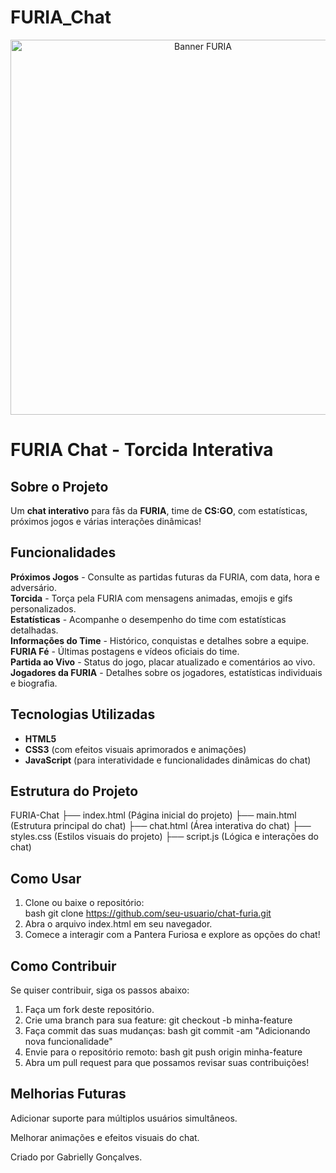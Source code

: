 # FURIA_Chat
<p align="center">
  <img src="https://e3ba6e8732e83984.cdn.gocache.net/uploads/image/file/3315649/large_e16c13ca11a88104cde6804ada716d03.png" alt="Banner FURIA" width="600"/>
</p>

# FURIA Chat - Torcida Interativa  

## Sobre o Projeto  
Um **chat interativo** para fãs da **FURIA**, time de **CS:GO**, com estatísticas, próximos jogos e várias interações dinâmicas!  

## Funcionalidades  
**Próximos Jogos** - Consulte as partidas futuras da FURIA, com data, hora e adversário.  
**Torcida** - Torça pela FURIA com mensagens animadas, emojis e gifs personalizados.  
**Estatísticas** - Acompanhe o desempenho do time com estatísticas detalhadas.  
**Informações do Time** - Histórico, conquistas e detalhes sobre a equipe.  
**FURIA Fé** - Últimas postagens e vídeos oficiais do time.  
**Partida ao Vivo** - Status do jogo, placar atualizado e comentários ao vivo.  
**Jogadores da FURIA** - Detalhes sobre os jogadores, estatísticas individuais e biografia.  

## Tecnologias Utilizadas  
- **HTML5**  
- **CSS3** (com efeitos visuais aprimorados e animações)  
- **JavaScript** (para interatividade e funcionalidades dinâmicas do chat)  

## Estrutura do Projeto  
FURIA-Chat ├── index.html (Página inicial do projeto) ├── main.html (Estrutura principal do chat) ├── chat.html (Área interativa do chat) ├── styles.css (Estilos visuais do projeto) ├── script.js (Lógica e interações do chat)

## Como Usar  
1. Clone ou baixe o repositório:  
bash
git clone https://github.com/seu-usuario/chat-furia.git
2. Abra o arquivo index.html em seu navegador.
3. Comece a interagir com a Pantera Furiosa e explore as opções do chat!

## Como Contribuir
Se quiser contribuir, siga os passos abaixo: 
1. Faça um fork deste repositório. 
2. Crie uma branch para sua feature:
git checkout -b minha-feature
3. Faça commit das suas mudanças:
bash
git commit -am "Adicionando nova funcionalidade"
4. Envie para o repositório remoto:
bash
git push origin minha-feature
5. Abra um pull request para que possamos revisar suas contribuições! 

## Melhorias Futuras
Adicionar suporte para múltiplos usuários simultâneos.

Melhorar animações e efeitos visuais do chat.

Criado por Gabrielly Gonçalves.



